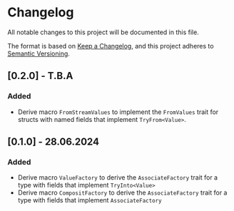 # Changelog
All notable changes to this project will be documented in this file.

The format is based on [Keep a Changelog](https://keepachangelog.com/en/1.0.0/),
and this project adheres to [Semantic Versioning](https://semver.org/spec/v2.0.0.html).

## [0.2.0] - T.B.A

### Added
- Derive macro ```FromStreamValues``` to implement the `FromValues` trait for structs with named fields that implement `TryFrom<Value>`.

## [0.1.0] - 28.06.2024

### Added
- Derive macro ```ValueFactory``` to derive the `AssociateFactory` trait for a type with fields that implement `TryInto<Value>` 
- Derive macro ```CompositFactory``` to derive the `AssociateFactory` trait for a type with fields that implement `AssociateFactory` 
